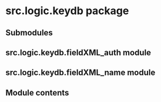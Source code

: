 # src.logic.keydb package

## Submodules

## src.logic.keydb.fieldXML_auth module

## src.logic.keydb.fieldXML_name module

## Module contents
